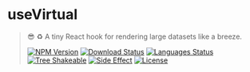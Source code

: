 # useVirtual

<!-- prettier-ignore -->
> 😎 ♻️ A tiny React hook for rendering large datasets like a breeze.
>
> [![NPM Version][npm-image]][npm-url]
> [![Download Status][download-image]][npm-url]
> [![Languages Status][languages-image]][github-url]
> [![Tree Shakeable][tree-shakeable-image]][bundle-phobia-url]
> [![Side Effect][side-effect-image]][bundle-phobia-url]
> [![License][license-image]][license-url]

[npm-image]: https://img.shields.io/npm/v/@nuintun/use-virtual?style=flat-square
[npm-url]: https://www.npmjs.org/package/@nuintun/use-virtual
[download-image]: https://img.shields.io/npm/dm/@nuintun/use-virtual?style=flat-square
[languages-image]: https://img.shields.io/github/languages/top/nuintun/use-virtual?style=flat-square
[github-url]: https://github.com/nuintun/use-virtual
[tree-shakeable-image]: https://img.shields.io/badge/tree--shakeable-true-brightgreen?style=flat-square
[side-effect-image]: https://img.shields.io/badge/side--effect-free-brightgreen?style=flat-square
[bundle-phobia-url]: https://bundlephobia.com/result?p=@nuintun/use-virtual
[license-image]: https://img.shields.io/github/license/nuintun/use-virtual?style=flat-square
[license-url]: https://github.com/nuintun/use-virtual/blob/main/LICENSE
